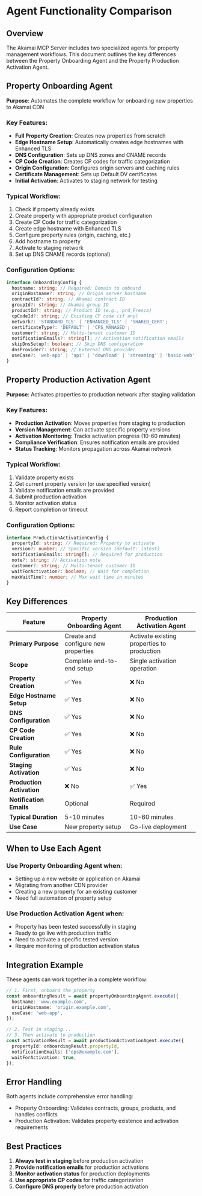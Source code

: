 # Agent Functionality Comparison

## Overview

The Akamai MCP Server includes two specialized agents for property management workflows. This
document outlines the key differences between the Property Onboarding Agent and the Property
Production Activation Agent.

## Property Onboarding Agent

**Purpose**: Automates the complete workflow for onboarding new properties to Akamai CDN

### Key Features:

- **Full Property Creation**: Creates new properties from scratch
- **Edge Hostname Setup**: Automatically creates edge hostnames with Enhanced TLS
- **DNS Configuration**: Sets up DNS zones and CNAME records
- **CP Code Creation**: Creates CP codes for traffic categorization
- **Origin Configuration**: Configures origin servers and caching rules
- **Certificate Management**: Sets up Default DV certificates
- **Initial Activation**: Activates to staging network for testing

### Typical Workflow:

1. Check if property already exists
2. Create property with appropriate product configuration
3. Create CP Code for traffic categorization
4. Create edge hostname with Enhanced TLS
5. Configure property rules (origin, caching, etc.)
6. Add hostname to property
7. Activate to staging network
8. Set up DNS CNAME records (optional)

### Configuration Options:

```typescript
interface OnboardingConfig {
  hostname: string; // Required: Domain to onboard
  originHostname?: string; // Origin server hostname
  contractId?: string; // Akamai contract ID
  groupId?: string; // Akamai group ID
  productId?: string; // Product ID (e.g., prd_Fresca)
  cpCodeId?: string; // Existing CP code (if any)
  network?: 'STANDARD_TLS' | 'ENHANCED_TLS' | 'SHARED_CERT';
  certificateType?: 'DEFAULT' | 'CPS_MANAGED';
  customer?: string; // Multi-tenant customer ID
  notificationEmails?: string[]; // Activation notification emails
  skipDnsSetup?: boolean; // Skip DNS configuration
  dnsProvider?: string; // External DNS provider
  useCase?: 'web-app' | 'api' | 'download' | 'streaming' | 'basic-web';
}
```

## Property Production Activation Agent

**Purpose**: Activates properties to production network after staging validation

### Key Features:

- **Production Activation**: Moves properties from staging to production
- **Version Management**: Can activate specific property versions
- **Activation Monitoring**: Tracks activation progress (10-60 minutes)
- **Compliance Verification**: Ensures notification emails are provided
- **Status Tracking**: Monitors propagation across Akamai network

### Typical Workflow:

1. Validate property exists
2. Get current property version (or use specified version)
3. Validate notification emails are provided
4. Submit production activation
5. Monitor activation status
6. Report completion or timeout

### Configuration Options:

```typescript
interface ProductionActivationConfig {
  propertyId: string; // Required: Property to activate
  version?: number; // Specific version (default: latest)
  notificationEmails: string[]; // Required for production
  note?: string; // Activation note
  customer?: string; // Multi-tenant customer ID
  waitForActivation?: boolean; // Wait for completion
  maxWaitTime?: number; // Max wait time in minutes
}
```

## Key Differences

| Feature                   | Property Onboarding Agent           | Production Activation Agent                |
| ------------------------- | ----------------------------------- | ------------------------------------------ |
| **Primary Purpose**       | Create and configure new properties | Activate existing properties to production |
| **Scope**                 | Complete end-to-end setup           | Single activation operation                |
| **Property Creation**     | ✅ Yes                              | ❌ No                                      |
| **Edge Hostname Setup**   | ✅ Yes                              | ❌ No                                      |
| **DNS Configuration**     | ✅ Yes                              | ❌ No                                      |
| **CP Code Creation**      | ✅ Yes                              | ❌ No                                      |
| **Rule Configuration**    | ✅ Yes                              | ❌ No                                      |
| **Staging Activation**    | ✅ Yes                              | ❌ No                                      |
| **Production Activation** | ❌ No                               | ✅ Yes                                     |
| **Notification Emails**   | Optional                            | Required                                   |
| **Typical Duration**      | 5-10 minutes                        | 10-60 minutes                              |
| **Use Case**              | New property setup                  | Go-live deployment                         |

## When to Use Each Agent

### Use Property Onboarding Agent when:

- Setting up a new website or application on Akamai
- Migrating from another CDN provider
- Creating a new property for an existing customer
- Need full automation of property setup

### Use Production Activation Agent when:

- Property has been tested successfully in staging
- Ready to go live with production traffic
- Need to activate a specific tested version
- Require monitoring of production activation status

## Integration Example

These agents can work together in a complete workflow:

```typescript
// 1. First, onboard the property
const onboardingResult = await propertyOnboardingAgent.execute({
  hostname: 'www.example.com',
  originHostname: 'origin.example.com',
  useCase: 'web-app',
});

// 2. Test in staging...
// 3. Then activate to production
const activationResult = await productionActivationAgent.execute({
  propertyId: onboardingResult.propertyId,
  notificationEmails: ['ops@example.com'],
  waitForActivation: true,
});
```

## Error Handling

Both agents include comprehensive error handling:

- Property Onboarding: Validates contracts, groups, products, and handles conflicts
- Production Activation: Validates property existence and activation requirements

## Best Practices

1. **Always test in staging** before production activation
2. **Provide notification emails** for production activations
3. **Monitor activation status** for production deployments
4. **Use appropriate CP codes** for traffic categorization
5. **Configure DNS properly** before production activation
